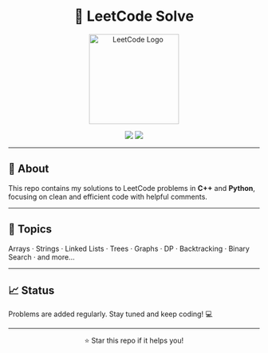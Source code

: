 <h1 align="center">🚀 LeetCode Solve</h1>

<p align="center">
  <img src="https://upload.wikimedia.org/wikipedia/commons/1/19/LeetCode_logo_black.png" alt="LeetCode Logo" width="180"/>
</p>

<p align="center">
  <img src="https://img.shields.io/badge/C++-blue?logo=c%2B%2B&logoColor=white" />
  <img src="https://img.shields.io/badge/Python-yellow?logo=python&logoColor=white" />
</p>

---

## 📘 About

This repo contains my solutions to LeetCode problems in **C++** and **Python**, focusing on clean and efficient code with helpful comments.

---

## 🧠 Topics

Arrays · Strings · Linked Lists · Trees · Graphs · DP · Backtracking · Binary Search · and more...

---

## 📈 Status

Problems are added regularly. Stay tuned and keep coding! 💻

---

<p align="center">⭐ Star this repo if it helps you!</p>
